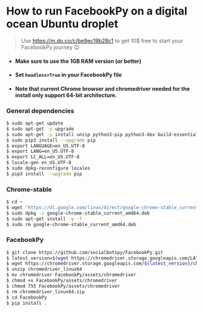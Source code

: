 # How to run FacebookPy on a digital ocean Ubuntu droplet
> Use https://m.do.co/c/be9ec19b28c1 to get 10$ free to start your FacebookPy journey :wink:

- #### Make sure to use the 1GB RAM version (or better)
- #### Set ```headless=True``` in your FacebookPy file
- #### Note that current Chrome browser and chromedriver needed for the install only support 64-bit architecture. 

### General dependencies

```sh
$ sudo apt-get update
$ sudo apt-get -y upgrade
$ sudo apt-get -y install unzip python3-pip python3-dev build-essential libssl-dev libffi-dev xvfb
$ sudo pip3 install --upgrade pip
$ export LANGUAGE=en_US.UTF-8
$ export LANG=en_US.UTF-8
$ export LC_ALL=en_US.UTF-8
$ locale-gen en_US.UTF-8
$ sudo dpkg-reconfigure locales
$ pip3 install --upgrade pip
```

### Chrome-stable

```sh
$ cd ~
$ wget "https://dl.google.com/linux/direct/google-chrome-stable_current_amd64.deb"
$ sudo dpkg -i google-chrome-stable_current_amd64.deb
$ sudo apt-get install -y -f
$ sudo rm google-chrome-stable_current_amd64.deb
```

### FacebookPy

```bash
$ git clone https://github.com/socialbotspy/FacebookPy.git
$ latest_version=$(wget https://chromedriver.storage.googleapis.com/LATEST_RELEASE -O -)
$ wget https://chromedriver.storage.googleapis.com/${latest_version}/chromedriver_linux64.zip
$ unzip chromedriver_linux64
$ mv chromedriver FacebookPy/assets/chromedriver
$ chmod +x FacebookPy/assets/chromedriver
$ chmod 755 FacebookPy/assets/chromedriver
$ rm chromedriver_linux64.zip
$ cd FacebookPy
$ pip install .
```
